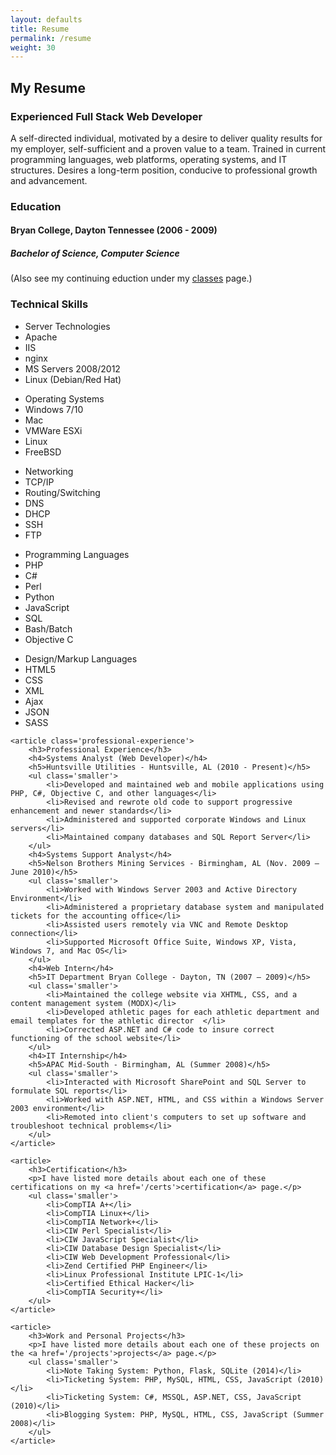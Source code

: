 ```yaml
---
layout: defaults
title: Resume
permalink: /resume
weight: 30
---
```


<section>
<div class='inner-section'>
    <h2>My Resume</h2>
<article>
    <h3>Experienced Full Stack Web Developer</h3>
    <p class='resume-top'>A self-directed individual, motivated by a desire to deliver quality results for my employer, self-sufficient and a proven value to a team.  Trained in current programming languages, web platforms, operating systems, and IT structures. Desires a long-term position, conducive to professional growth and advancement.</p>
</article>

<article>
    <h3>Education</h3>
    <h4>Bryan College, Dayton Tennessee (2006 - 2009)</h4>
    <h5><strong>Bachelor of Science, Computer Science</strong></h5>
    <p class='small'>(Also see my continuing eduction under my <a href=''>classes</a> page.)</p>
</article>

<article>
    <h3>Technical Skills</h3>
    <ul class='tech-skills'>
        <li>Server Technologies</li>
        <li>Apache</li>
        <li>IIS</li>
        <li>nginx</li>
        <li>MS Servers 2008/2012</li>
        <li>Linux (Debian/Red Hat)</li>
    </ul>
    <ul class='tech-skills'>
        <li>Operating Systems</li>
        <li>Windows 7/10</li>
        <li>Mac</li>
        <li>VMWare ESXi</li>
        <li>Linux</li>
        <li>FreeBSD</li>
    </ul>
    <ul class='tech-skills'>
        <li>Networking</li>
        <li>TCP/IP</li>
        <li>Routing/Switching</li>
        <li>DNS</li>
        <li>DHCP</li>
        <li>SSH</li>
        <li>FTP</li>
    </ul>
    <ul class='tech-skills'>
        <li>Programming Languages</li>
        <li>PHP</li>
        <li>C#</li>
        <li>Perl</li>
        <li>Python</li>
        <li>JavaScript</li>
        <li>SQL</li>
        <li>Bash/Batch</li>
        <li>Objective C</li>
    </ul>
    <ul class='tech-skills'>
        <li>Design/Markup Languages</li>
        <li>HTML5</li>
        <li>CSS</li>
        <li>XML</li>
        <li>Ajax</li>
        <li>JSON</li>
        <li>SASS</li>
    </ul>
    </article>

    <article class='professional-experience'>
        <h3>Professional Experience</h3>
        <h4>Systems Analyst (Web Developer)</h4>
        <h5>Huntsville Utilities - Huntsville, AL (2010 - Present)</h5>
        <ul class='smaller'>
            <li>Developed and maintained web and mobile applications using PHP, C#, Objective C, and other languages</li>
            <li>Revised and rewrote old code to support progressive enhancement and newer standards</li>
            <li>Administered and supported corporate Windows and Linux servers</li>
            <li>Maintained company databases and SQL Report Server</li>
        </ul>
        <h4>Systems Support Analyst</h4>
        <h5>Nelson Brothers Mining Services - Birmingham, AL (Nov. 2009 – June 2010)</h5>
        <ul class='smaller'>
            <li>Worked with Windows Server 2003 and Active Directory Environment</li>
            <li>Administered a proprietary database system and manipulated tickets for the accounting office</li>
            <li>Assisted users remotely via VNC and Remote Desktop connection</li>
            <li>Supported Microsoft Office Suite, Windows XP, Vista, Windows 7, and Mac OS</li>
        </ul>
        <h4>Web Intern</h4>
        <h5>IT Department Bryan College - Dayton, TN (2007 – 2009)</h5>
        <ul class='smaller'>
            <li>Maintained the college website via XHTML, CSS, and a content management system (MODX)</li>
            <li>Developed athletic pages for each athletic department and email templates for the athletic director  </li>
            <li>Corrected ASP.NET and C# code to insure correct functioning of the school website</li>
        </ul>
        <h4>IT Internship</h4>
        <h5>APAC Mid-South - Birmingham, AL (Summer 2008)</h5>
        <ul class='smaller'>
            <li>Interacted with Microsoft SharePoint and SQL Server to formulate SQL reports</li>
            <li>Worked with ASP.NET, HTML, and CSS within a Windows Server 2003 environment</li>
            <li>Remoted into client's computers to set up software and troubleshoot technical problems</li>
        </ul>
    </article>

    <article>
        <h3>Certification</h3>
        <p>I have listed more details about each one of these certifications on my <a href='/certs'>certification</a> page.</p>
        <ul class='smaller'>
            <li>CompTIA A+</li>
            <li>CompTIA Linux+</li>
            <li>CompTIA Network+</li>
            <li>CIW Perl Specialist</li>
            <li>CIW JavaScript Specialist</li>
            <li>CIW Database Design Specialist</li>
            <li>CIW Web Development Professional</li>
            <li>Zend Certified PHP Engineer</li>
            <li>Linux Professional Institute LPIC-1</li>
            <li>Certified Ethical Hacker</li>
            <li>CompTIA Security+</li>
        </ul>
    </article>

    <article>
        <h3>Work and Personal Projects</h3>
        <p>I have listed more details about each one of these projects on the <a href='/projects'>projects</a> page.</p>
        <ul class='smaller'>
            <li>Note Taking System: Python, Flask, SQLite (2014)</li>
            <li>Ticketing System: PHP, MySQL, HTML, CSS, JavaScript (2010)</li>
            <li>Ticketing System: C#, MSSQL, ASP.NET, CSS, JavaScript (2010)</li>
            <li>Blogging System: PHP, MySQL, HTML, CSS, JavaScript (Summer 2008)</li>
        </ul>
    </article>
</div><!-- inner-section -->
</section>
